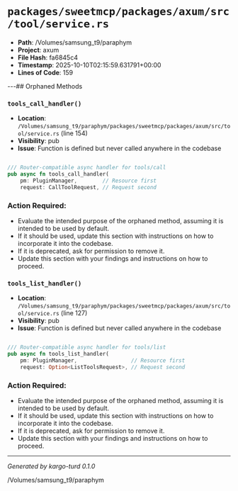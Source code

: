 # `packages/sweetmcp/packages/axum/src/tool/service.rs`

- **Path**: /Volumes/samsung_t9/paraphym
- **Project**: axum
- **File Hash**: fa6845c4  
- **Timestamp**: 2025-10-10T02:15:59.631791+00:00  
- **Lines of Code**: 159

---## Orphaned Methods


### `tools_call_handler()`

- **Location**: `/Volumes/samsung_t9/paraphym/packages/sweetmcp/packages/axum/src/tool/service.rs` (line 154)
- **Visibility**: pub
- **Issue**: Function is defined but never called anywhere in the codebase

```rust

/// Router-compatible async handler for tools/call
pub async fn tools_call_handler(
    pm: PluginManager,        // Resource first
    request: CallToolRequest, // Request second
```

### Action Required:

- Evaluate the intended purpose of the orphaned method, assuming it is intended to be used by default.
- If it should be used, update this section with instructions on how to incorporate it into the codebase.
- If it is deprecated, ask for permission to remove it.
- Update this section with your findings and instructions on how to proceed.


### `tools_list_handler()`

- **Location**: `/Volumes/samsung_t9/paraphym/packages/sweetmcp/packages/axum/src/tool/service.rs` (line 127)
- **Visibility**: pub
- **Issue**: Function is defined but never called anywhere in the codebase

```rust

/// Router-compatible async handler for tools/list
pub async fn tools_list_handler(
    pm: PluginManager,                 // Resource first
    request: Option<ListToolsRequest>, // Request second
```

### Action Required:

- Evaluate the intended purpose of the orphaned method, assuming it is intended to be used by default.
- If it should be used, update this section with instructions on how to incorporate it into the codebase.
- If it is deprecated, ask for permission to remove it.
- Update this section with your findings and instructions on how to proceed.

---

*Generated by kargo-turd 0.1.0*

/Volumes/samsung_t9/paraphym